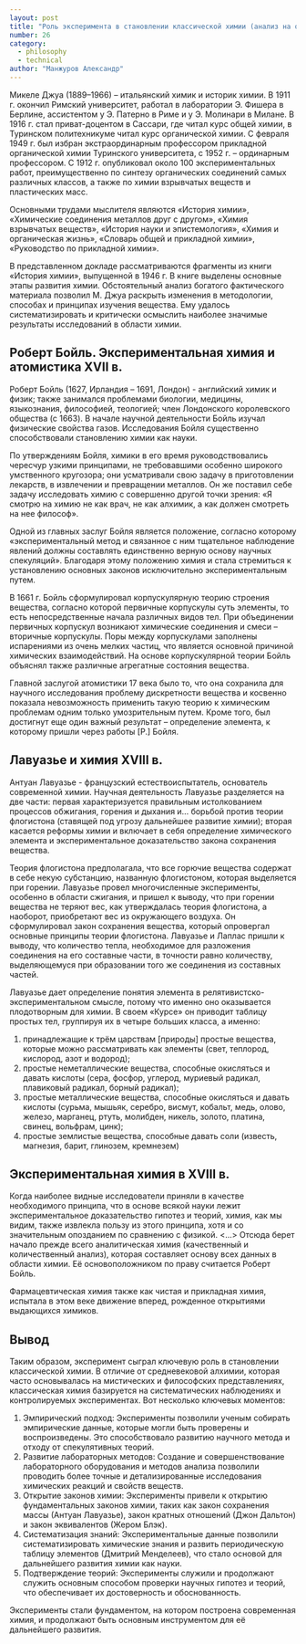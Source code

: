 ```yaml
---
layout: post
title: "Роль эксперимента в становлении классической химии (анализ на основе трудов М. Джуа)"
number: 26
category:
  - philosophy
  - technical
author: "Манжуров Александр"
---
```


Микеле Джуа (1889–1966) – итальянский химик и историк химии. В 1911 г. окончил Римский университет, работал в лаборатории Э. Фишера в Берлине, ассистентом у Э. Патерно в Риме и у Э. Молинари в Милане. В 1916 г. стал приват-доцентом в Сассари, где читал курс общей химии, в Туринском политехникуме читал курс органической химии. С февраля 1949 г. был избран экстраординарным профессором прикладной органической химии Туринского университета, с 1952 г. – ординарным профессором. С 1912 г. опубликовал около 100 экспериментальных работ, преимущественно по синтезу органических соединений самых различных классов, а также по химии взрывчатых веществ и пластических масс.

Основными трудами мыслителя являются «История химии», «Химические соединения металлов друг с другом», «Химия взрывчатых веществ», «История науки и эпистемология», «Химия и органическая жизнь», «Словарь общей и прикладной химии», «Руководство по прикладной химии».

В представленном докладе рассматриваются фрагменты из книги «История химии», выпущенной в 1946 г. В книге выделены основные этапы развития химии. Обстоятельный анализ богатого фактического материала позволил М. Джуа раскрыть изменения в методологии, способах и принципах изучения вещества. Ему удалось систематизировать и критически осмыслить наиболее значимые результаты исследований в области химии.

## Роберт Бойль. Экспериментальная химия и атомистика XVII в.
Роберт Бойль (1627, Ирландия – 1691, Лондон) - английский химик и физик; также занимался проблемами биологии, медицины, языкознания, философией, теологией; член Лондонского королевского общества (с 1663). В начале научной деятельности Бойль изучал физические свойства газов. Исследования Бойля существенно способствовали становлению химии как науки. 

По утверждениям Бойля, химики в его время руководствовались чересчур узкими принципами, не требовавшими особенно широкого умственного кругозора; они усматривали свою задачу в приготовлении лекарств, в извлечении и превращении металлов. Он же поставил себе задачу исследовать химию с совершенно другой точки зрения: «Я смотрю на химию не как врач, не как алхимик, а как должен смотреть на нее философ».

Одной из главных заслуг Бойля является положение, согласно которому «экспериментальный метод и связанное с ним тщательное наблюдение явлений должны составлять единственно верную основу научных спекуляций». Благодаря этому положению химия и стала стремиться к установлению основных законов исключительно экспериментальным путем.

В 1661 г. Бойль сформулировал корпускулярную теорию строения вещества, согласно которой первичные корпускулы суть элементы, то есть непосредственные начала различных видов тел. При объединении первичных корпускул возникают химические соединения и смеси – вторичные корпускулы. Поры между корпускулами заполнены испарениями из очень мелких частиц, что является основной причиной химических взаимодействий. На основе корпускулярной теории Бойль объяснял также различные агрегатные состояния вещества.

Главной заслугой атомистики 17 века было то, что она сохранила для научного исследования проблему дискретности вещества и косвенно показала невозможность применить такую теорию к химическим проблемам одним только умозрительным путем. Кроме того, был достигнут еще один важный результат – определение элемента, к которому пришли через работы [Р.] Бойля.

## Лавуазье и химия ХVIII в.
Антуан Лавуазье - французский естествоиспытатель, основатель современной химии. Научная деятельность Лавуазье разделяется на две части: первая характеризуется правильным истолкованием процессов обжигания, горения и дыхания и… борьбой против теории флогистона (ставящей под угрозу дальнейшее развитие химии); вторая касается реформы химии и включает в себя определение химического элемента и экспериментальное доказательство закона сохранения вещества.

Теория флогистона предполагала, что все горючие вещества содержат в себе некую субстанцию, названную флогистоном, которая выделяется при горении. Лавуазье провел многочисленные эксперименты, особенно в области сжигания, и пришел к выводу, что при горении вещества не теряют вес, как утверждалась теория флогистона, а наоборот, приобретают вес из окружающего воздуха. Он сформулировал закон сохранения вещества, который опровергал основные принципы теории флогистона. Лавуазье и Лаплас пришли к выводу, что количество тепла, необходимое для разложения соединения на его составные части, в точности равно количеству, выделяющемуся при образовании того же соединения из составных частей.

Лавуазье дает определение понятия элемента в релятивистско-экспериментальном смысле, потому что именно оно оказывается плодотворным для химии. В своем «Курсе» он приводит таблицу простых тел, группируя их в четыре больших класса, а именно:
1. принадлежащие к трём царствам [природы] простые вещества, которые можно рассматривать как элементы (свет, теплород, кислород, азот и водород);
2. простые неметаллические вещества, способные окисляться и давать кислоты (сера, фосфор, углерод, муриевый радикал, плавиковый радикал, борный радикал);
3. простые металлические вещества, способные окисляться и давать кислоты (сурьма, мышьяк, серебро, висмут, кобальт, медь, олово, железо, марганец, ртуть, молибден, никель, золото, платина, свинец, вольфрам, цинк);
4. простые землистые вещества, способные давать соли (известь, магнезия, барит, глинозем, кремнезем)

## Экспериментальная химия в XVIII в.
Когда наиболее видные исследователи приняли в качестве необходимого принципа, что в основе всякой науки лежит экспериментальное доказательство гипотез и теорий, химия, как мы видим, также извлекла пользу из этого принципа, хотя и со значительным опозданием по сравнению с физикой. <…> Отсюда берет начало прежде всего аналитическая химия (качественный и количественный анализ), которая составляет основу всех данных в области химии. Её основоположником по праву считается Роберт Бойль.

Фармацевтическая химия также как чистая и прикладная химия, испытала в этом веке движение вперед, рожденное открытиями выдающихся химиков.

## Вывод
Таким образом, эксперимент сыграл ключевую роль в становлении классической химии. В отличие от средневековой алхимии, которая часто основывалась на мистических и философских представлениях, классическая химия базируется на систематических наблюдениях и контролируемых экспериментах. Вот несколько ключевых моментов:
1. Эмпирический подход: Эксперименты позволили ученым собирать эмпирические данные, которые могли быть проверены и воспроизведены. Это способствовало развитию научного метода и отходу от спекулятивных теорий.
2. Развитие лабораторных методов: Создание и совершенствование лабораторного оборудования и методов анализа позволили проводить более точные и детализированные исследования химических реакций и свойств веществ.
3. Открытие законов химии: Эксперименты привели к открытию фундаментальных законов химии, таких как закон сохранения массы (Антуан Лавуазье), закон кратных отношений (Джон Дальтон) и закон эквивалентов (Жером Блэк).
4. Систематизация знаний: Экспериментальные данные позволили систематизировать химические знания и развить периодическую таблицу элементов (Дмитрий Менделеев), что стало основой для дальнейшего развития химии как науки.
5. Подтверждение теорий: Эксперименты служили и продолжают служить основным способом проверки научных гипотез и теорий, что обеспечивает их достоверность и обоснованность.

Эксперименты стали фундаментом, на котором построена современная химия, и продолжают быть основным инструментом для её дальнейшего развития.
